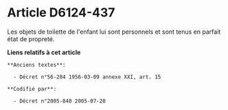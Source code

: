 # Article D6124-437

Les objets de toilette de l'enfant lui sont personnels et sont tenus en parfait état de propreté.

**Liens relatifs à cet article**

	**Anciens textes**:

	  - Décret n°56-284 1956-03-09 annexe XXI, art. 15

	**Codifié par**:

	  - Décret n°2005-840 2005-07-20
